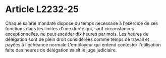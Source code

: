 # Article L2232-25

Chaque salarié mandaté dispose du temps nécessaire à l'exercice de ses fonctions dans les limites d'une durée qui, sauf circonstances exceptionnelles, ne peut excéder dix heures par mois. Les heures de délégation sont de plein droit considérées comme temps de travail et payées à l'échéance normale.L'employeur qui entend contester l'utilisation faite des heures de délégation saisit le juge judiciaire.